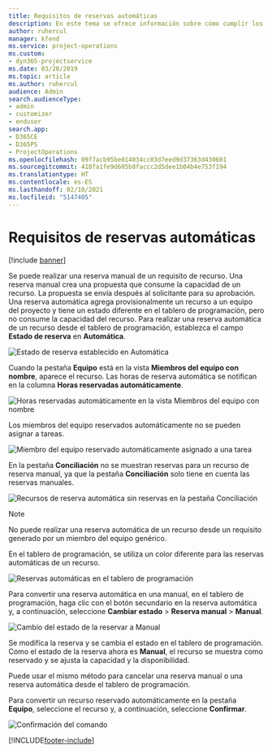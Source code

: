 ```yaml
---
title: Requisitos de reservas automáticas
description: En este tema se ofrece información sobre cómo cumplir los requisitos de reservas automáticas.
author: ruhercul
manager: kfend
ms.service: project-operations
ms.custom:
- dyn365-projectservice
ms.date: 03/28/2019
ms.topic: article
ms.author: ruhercul
audience: Admin
search.audienceType:
- admin
- customizer
- enduser
search.app:
- D365CE
- D365PS
- ProjectOperations
ms.openlocfilehash: 09f7acb95be014034cc03d7eed9d37363d430601
ms.sourcegitcommit: 418fa1fe9d605b8faccc2d5dee1b04b4e753f194
ms.translationtype: HT
ms.contentlocale: es-ES
ms.lasthandoff: 02/10/2021
ms.locfileid: "5147405"
---
```

# <a name="soft-book-requirements"></a>Requisitos de reservas automáticas

[!include [banner](../includes/psa-now-project-operations.md)]

Se puede realizar una reserva manual de un requisito de recurso. Una reserva manual crea una propuesta que consume la capacidad de un recurso. La propuesta se envía después al solicitante para su aprobación. Una reserva automática agrega provisionalmente un recurso a un equipo del proyecto y tiene un estado diferente en el tablero de programación, pero no consume la capacidad del recurso. Para realizar una reserva automática de un recurso desde el tablero de programación, establezca el campo **Estado de reserva** en **Automática**.

![Estado de reserva establecido en Automática](media/Resource-Management-image77.png)

Cuando la pestaña **Equipo** está en la vista **Miembros del equipo con nombre**, aparece el recurso. Las horas de reserva automática se notifican en la columna **Horas reservadas automáticamente**.

![Horas reservadas automáticamente en la vista Miembros del equipo con nombre](media/Resource-Management-image78.png)

Los miembros del equipo reservados automáticamente no se pueden asignar a tareas.

![Miembro del equipo reservado automáticamente asignado a una tarea](media/Resource-Management-image79.png)

En la pestaña **Conciliación** no se muestran reservas para un recurso de reserva manual, ya que la pestaña **Conciliación** solo tiene en cuenta las reservas manuales.

![Recursos de reserva automática sin reservas en la pestaña Conciliación](media/Resource-Management-image80.png)

> [!NOTE]
> No puede realizar una reserva automática de un recurso desde un requisito generado por un miembro del equipo genérico.

En el tablero de programación, se utiliza un color diferente para las reservas automáticas de un recurso.

![Reservas automáticas en el tablero de programación](media/Resource-Management-image81.png)

Para convertir una reserva automática en una manual, en el tablero de programación, haga clic con el botón secundario en la reserva automática y, a continuación, seleccione **Cambiar estado** \> **Reserva manual** \> **Manual**.

![Cambio del estado de la reservar a Manual](media/Resource-Management-image82.png)

Se modifica la reserva y se cambia el estado en el tablero de programación. Como el estado de la reserva ahora es **Manual**, el recurso se muestra como reservado y se ajusta la capacidad y la disponibilidad.

Puede usar el mismo método para cancelar una reserva manual o una reserva automática desde el tablero de programación.

Para convertir un recurso reservado automáticamente en la pestaña **Equipo**, seleccione el recurso y, a continuación, seleccione **Confirmar**.

![Confirmación del comando](media/Resource-Management-image83.png)


[!INCLUDE[footer-include](../includes/footer-banner.md)]